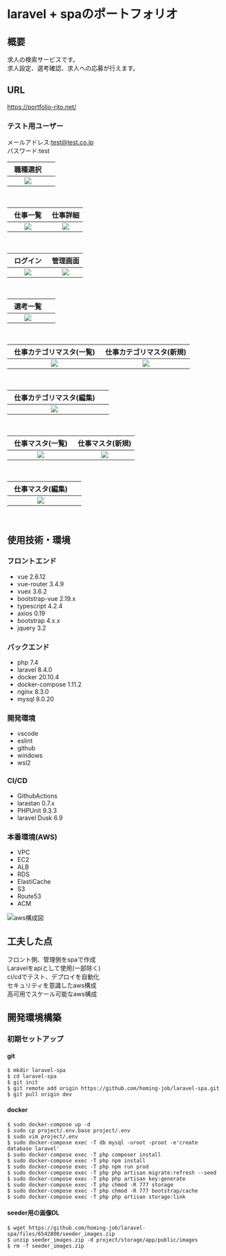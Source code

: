 # laravel + spaのポートフォリオ

## 概要
求人の検索サービスです。<br>
求人設定、選考確認、求人への応募が行えます。

## URL
https://portfolio-rito.net/

### テスト用ユーザー
メールアドレス:test@test.co.jp<br>
パスワード:test

| 職種選択　|  |
| :----: | :----: |
| <img src="https://user-images.githubusercontent.com/72111956/120408935-f350e400-c38a-11eb-97aa-748d152cf5ac.png">   |   |
<br>

| 仕事一覧　|仕事詳細  |
| :----: | :----: |
| <img src="https://user-images.githubusercontent.com/72111956/120408938-f4821100-c38a-11eb-80c1-b0c25ba5081c.png">   | <img src="https://user-images.githubusercontent.com/72111956/120408937-f3e97a80-c38a-11eb-87c1-51816f23ad47.png">   |
<br>

| ログイン　|管理画面  |
| :----: | :----: |
| <img src="https://user-images.githubusercontent.com/72111956/120412146-ffd83b00-c390-11eb-8d7d-7d19ccba3fb9.png">   | <img src="https://user-images.githubusercontent.com/72111956/120408929-f21fb700-c38a-11eb-9781-e277c9937105.png">   |
<br>

| 選考一覧　|  |
| :----: | :----: |
| <img src="https://user-images.githubusercontent.com/72111956/120408952-f77d0180-c38a-11eb-933e-57bd51f473cb.png">   |   |
<br>

| 仕事カテゴリマスタ(一覧)　|仕事カテゴリマスタ(新規)  |
| :----: | :----: |
| <img src="https://user-images.githubusercontent.com/72111956/120408943-f5b33e00-c38a-11eb-908e-7aaa55ee28d0.png">   | <img src="https://user-images.githubusercontent.com/72111956/120408945-f5b33e00-c38a-11eb-9833-a6da62f6b75d.png">   |
<br>

| 仕事カテゴリマスタ(編集)　|  |
| :----: | :----: |
| <img src="https://user-images.githubusercontent.com/72111956/120408948-f64bd480-c38a-11eb-8dc5-0cd51d0e1d60.png">   |   |
<br>

| 仕事マスタ(一覧)　|仕事マスタ(新規)  |
| :----: | :----: |
| <img src="https://user-images.githubusercontent.com/72111956/120408942-f51aa780-c38a-11eb-8593-6bf999d57296.png">   | <img src="https://user-images.githubusercontent.com/72111956/120408950-f64bd480-c38a-11eb-9f7f-be43865d30c0.png">   |
<br>

| 仕事マスタ(編集)　|  |
| :----: | :----: |
| <img src="https://user-images.githubusercontent.com/72111956/120408951-f6e46b00-c38a-11eb-851d-6d733c503f70.png">   |   |
<br>

## 使用技術・環境
### フロントエンド
- vue 2.6.12
- vue-router 3.4.9
- vuex 3.6.2
- bootstrap-vue 2.19.x
- typescript 4.2.4
- axios 0.19
- bootstrap 4.x.x
- jquery 3.2

### バックエンド
- php 7.4
- laravel 8.4.0
- docker 20.10.4
- docker-compose 1.11.2
- nginx 8.3.0
- mysql 8.0.20

### 開発環境
- vscode
- eslint
- github
- windows
- wsl2

### CI/CD
- GithubActions
- larastan 0.7.x
- PHPUnit 9.3.3
- laravel Dusk 6.9

### 本番環境(AWS)
- VPC
- EC2
- ALB
- RDS
- ElastiCache
- S3
- Route53
- ACM

![aws構成図](https://user-images.githubusercontent.com/72111956/120178867-e88c3700-c244-11eb-9410-372e8fc977b9.png)

## 工夫した点
フロント側、管理側をspaで作成<br>
Laravelをapiとして使用(一部除く)<br>
ci/cdでテスト、デプロイを自動化<br>
セキュリティを意識したaws構成<br>
高可用でスケール可能なaws構成<br>

## 開発環境構築
### 初期セットアップ

#### git
```
$ mkdir laravel-spa
$ cd laravel-spa
$ git init
$ git remote add origin https://github.com/homing-job/laravel-spa.git
$ git pull origin dev
```

#### docker
```
$ sudo docker-compose up -d
$ sudo cp project/.env.base project/.env
$ sudo vim project/.env
$ sudo docker-compose exec -T db mysql -uroot -proot -e'create database laravel'
$ sudo docker-compose exec -T php composer install
$ sudo docker-compose exec -T php npm install
$ sudo docker-compose exec -T php npm run prod
$ sudo docker-compose exec -T php php artisan migrate:refresh --seed
$ sudo docker-compose exec -T php php artisan key:generate
$ sudo docker-compose exec -T php chmod -R 777 storage
$ sudo docker-compose exec -T php chmod -R 777 bootstrap/cache
$ sudo docker-compose exec -T php php artisan storage:link
```

#### seeder用の画像DL
```
$ wget https://github.com/homing-job/laravel-spa/files/6542800/seeder_images.zip
$ unzip seeder_images.zip -d project/storage/app/public/images
$ rm -f seeder_images.zip
```
